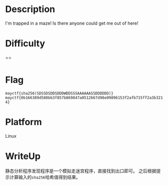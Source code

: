 # Description
I'm trapped in a maze! Is there anyone could get me out of here!

# Difficulty
⭐⭐

# Flag
`mayctf{sha256(SDSSDSDDSDDDWDDSSSAAAAAASSDDDDDD)}`
`mayctf{0b166389d580bb3f857b869847a0512667d98e09896153f2afb715ff2a3b3214}`

# Platform
Linux

# WriteUp
静态分析程序发现程序是一个模拟走迷宫程序，直接找到出口即可。
之后根据提示计算输入的`sha256`哈希值得到结果。
